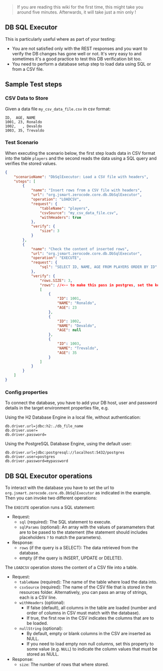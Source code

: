 > If you are reading this wiki for the first time, this might take you around five minutes.
> Afterwards, it will take just a min only !

## DB SQL Executor

This is particularly useful where as part of your testing:
- You are not satisfied only with the REST responses and you want to verify the DB changes has gone well or not. It's very easy to and sometimes it's a good practice to test this DB verification bit too.
- You need to perform a database setup step to load data using SQL or from a CSV file.

## Sample Test steps

### CSV Data to Store

Given a data file `my_csv_data_file.csv` in csv format:
```
ID,  AGE, NAME
1001, 23, Ronaldo
1002,   , Devaldo
1003, 35, Trevaldo
```

### Test Scenario

When executing the scenario below, the first step loads data in CSV format into the table `players` and the second
reads the data using a SQL query and verifies the stored values.
```json
{
    "scenarioName": "DbSqlExecutor: Load a CSV file with headers",
    "steps": [
        {
            "name": "Insert rows from a CSV file with headers",
            "url": "org.jsmart.zerocode.core.db.DbSqlExecutor",
            "operation": "LOADCSV",
            "request": {
                "tableName": "players",
                "csvSource": "my_csv_data_file.csv",
                "withHeaders": true
            },
            "verify": {
                "size": 3
            }
        },
        {
            "name": "Check the content of inserted rows",
            "url": "org.jsmart.zerocode.core.db.DbSqlExecutor",
            "operation": "EXECUTE",
            "request": {
                "sql": "SELECT ID, NAME, AGE FROM PLAYERS ORDER BY ID"
            },
            "verify": {
                "rows.SIZE": 3, 
                "rows": //<-- to make this pass in postgres, set the keys (example: "rows") to lowercase
                [
                    {
                        "ID": 1001,
                        "NAME": "Ronaldo",
                        "AGE": 23
                    },
                    {
                        "ID": 1002,
                        "NAME": "Devaldo",
                        "AGE": null
                    },
                    {
                        "ID": 1003,
                        "NAME": "Trevaldo",
                        "AGE": 35
                    }
                ]
            }
        }
    ]
}
```
### Config properties

To connect the database, you have to add your DB host, user and password details in the target environment properties file, e.g.

Using the H2 Database Engine in a local file, without authentication:
```
db.driver.url=jdbc:h2:./db_file_name
db.driver.user=
db.driver.password=
```

Using the PostgreSQL Database Engine, using the default user:
```
db.driver.url=jdbc:postgresql://localhost:5432/postgres
db.driver.user=postgres
db.driver.password=mypassword
```

## DB SQL Executor operations

To interact with the database you have to set the url to `org.jsmart.zerocode.core.db.DbSqlExecutor` 
as indicated in the example. 
Then you can invoke two different operations:

The `EXECUTE` operation runs a SQL statement:
- Request: 
  - `sql` (required): The SQL statement to execute.
  - `sqlParams` (optional): An array with the values of paramameters that are to be
    pased to the statement (the statement should includes placeholders `?`
    to match the parameters).
- Response:
  - `rows` (if the query is a SELECT): The data retrieved from the database.
  - empty (if the query is INSERT, UPDATE or DELETE).

The `LOADCSV` operation stores the content of a CSV file into a table.
- Request:
  - `tableName` (required): The name of the table where load the data into.
  - `csvSource` (required): The name of the CSV file that is stored in the resources folder.
    Alternatively, you can pass an array of strings, each is a CSV line.
  - `withHeaders` (optional): 
    - If false (default), all columns in the table are loaded
      (number and order of columns in CSV must match with the database).
    - If true, the first row in the CSV indicates the columns that are to be loaded. 
  - `nullString` (optional): 
    - By default, empty or blank columns in the CSV are inserted as NULL.
    - If you need to load empty non null columns, set this property to some value (e.g. `NULL`)
      to indicate the column values that must be stored as NULL.
- Response:
  - `size`: The number of rows that where stored.
